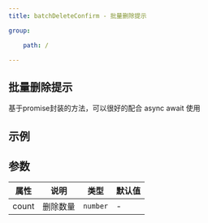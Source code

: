 ```yaml
---
title: batchDeleteConfirm - 批量删除提示

group:

    path: /

---
```


## 批量删除提示

基于promise封装的方法，可以很好的配合 async await 使用

## 示例

<code src="./demo/basic.jsx"></code>

## 参数

| 属性 | 说明 | 类型 | 默认值 |
| --- | --- | --- | --- |
| count | 删除数量 | `number` | - |


